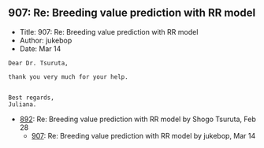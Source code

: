 ## 907: Re: Breeding value prediction with RR model

- Title: 907: Re: Breeding value prediction with RR model
- Author: jukebop
- Date: Mar 14

```
Dear Dr. Tsuruta,

thank you very much for your help.


Best regards,
Juliana.
```

- [892](0892.md): Re: Breeding value prediction with RR model by Shogo Tsuruta, Feb 28
    - [907](0907.md): Re: Breeding value prediction with RR model by jukebop, Mar 14
